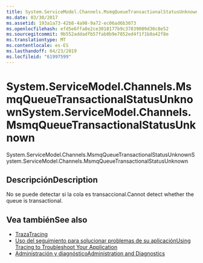 ```yaml
---
title: System.ServiceModel.Channels.MsmqQueueTransactionalStatusUnknown
ms.date: 03/30/2017
ms.assetid: 193a1a73-42b8-4a98-9a72-ec06ad6b3073
ms.openlocfilehash: efd5e6ffa8e2ce3018177b9c37839009d30c8e52
ms.sourcegitcommit: 9b552addadfb57fab0b9e7852ed4f1f1b8a42f8e
ms.translationtype: MT
ms.contentlocale: es-ES
ms.lasthandoff: 04/23/2019
ms.locfileid: "61997599"
---
```

# <a name="systemservicemodelchannelsmsmqqueuetransactionalstatusunknown"></a><span data-ttu-id="8a9bb-102">System.ServiceModel.Channels.MsmqQueueTransactionalStatusUnknown</span><span class="sxs-lookup"><span data-stu-id="8a9bb-102">System.ServiceModel.Channels.MsmqQueueTransactionalStatusUnknown</span></span>
<span data-ttu-id="8a9bb-103">System.ServiceModel.Channels.MsmqQueueTransactionalStatusUnknown</span><span class="sxs-lookup"><span data-stu-id="8a9bb-103">System.ServiceModel.Channels.MsmqQueueTransactionalStatusUnknown</span></span>  
  
## <a name="description"></a><span data-ttu-id="8a9bb-104">Descripción</span><span class="sxs-lookup"><span data-stu-id="8a9bb-104">Description</span></span>  
 <span data-ttu-id="8a9bb-105">No se puede detectar si la cola es transaccional.</span><span class="sxs-lookup"><span data-stu-id="8a9bb-105">Cannot detect whether the queue is transactional.</span></span>  
  
## <a name="see-also"></a><span data-ttu-id="8a9bb-106">Vea también</span><span class="sxs-lookup"><span data-stu-id="8a9bb-106">See also</span></span>

- [<span data-ttu-id="8a9bb-107">Traza</span><span class="sxs-lookup"><span data-stu-id="8a9bb-107">Tracing</span></span>](../../../../../docs/framework/wcf/diagnostics/tracing/index.md)
- [<span data-ttu-id="8a9bb-108">Uso del seguimiento para solucionar problemas de su aplicación</span><span class="sxs-lookup"><span data-stu-id="8a9bb-108">Using Tracing to Troubleshoot Your Application</span></span>](../../../../../docs/framework/wcf/diagnostics/tracing/using-tracing-to-troubleshoot-your-application.md)
- [<span data-ttu-id="8a9bb-109">Administración y diagnóstico</span><span class="sxs-lookup"><span data-stu-id="8a9bb-109">Administration and Diagnostics</span></span>](../../../../../docs/framework/wcf/diagnostics/index.md)
